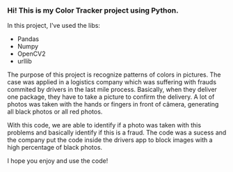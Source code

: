 ### Hi! This is my Color Tracker project using Python.

In this project, I've used the libs:

- Pandas
- Numpy
- OpenCV2
- urllib

The purpose of this project is recognize patterns of colors in pictures. The case was applied in a logistics company which was suffering with frauds commited by 
drivers in the last mile process. Basically, when they deliver one package, they have to take a picture to confirm the delivery. A lot of photos was taken with the 
hands or fingers in front of câmera, generating all black photos or all red photos.

With this code, we are able to identify if a photo was taken with this problems and basically identify if this is a fraud.
The code was a sucess and the company put the code inside the drivers app to block images with a high percentage of black photos.

I hope you enjoy and use the code!
